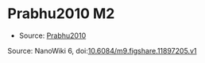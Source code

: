 <a name="material" />

# Prabhu2010 M2
<script type="application/ld+json">
  {
    "@context": "https://schema.org/",
    "@type": "ChemicalSubstance",
    "@id": "https://egonw.github.io/nanowiki/nanowiki431.html#material",
    "http://purl.org/dc/terms/conformsTo":
      {
        "@type": "CreativeWork",
        "@id": "https://bioschemas.org/profiles/ChemicalSubstance/0.4-RELEASE/"
      },
    "identfier": "431",
    "name": "Prabhu2010 M2",
    "url": "https://egonw.github.io/nanowiki/nanowiki431.html#material",
    "sameAs": "http://127.0.0.1/mediawiki/index.php/Special:URIResolver/Prabhu2010_M2"
  }
</script>


* Source: [Prabhu2010](Prabhu2010.md)


Source: NanoWiki 6, doi:[10.6084/m9.figshare.11897205.v1](https://doi.org/10.6084/m9.figshare.11897205.v1)
